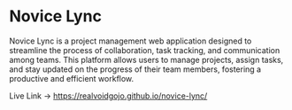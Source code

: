 # Novice Lync

Novice Lync is a project management web application designed to streamline the process of collaboration, task tracking, and communication among teams. This platform allows users to manage projects, assign tasks, and stay updated on the progress of their team members, fostering a productive and efficient workflow.

Live Link -> https://realvoidgojo.github.io/novice-lync/
